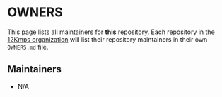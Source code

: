 # OWNERS

This page lists all maintainers for **this** repository. Each repository in the [12Kmps
organization](https://github.com/12kmps/) will list their repository maintainers in their own
`OWNERS.md` file.

## Maintainers

 - N/A